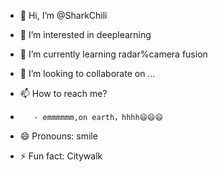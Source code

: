 - 👋 Hi, I’m @SharkChili
- 👀 I’m interested in deeplearning
- 🌱 I’m currently learning radar%camera fusion
- 💞️ I’m looking to collaborate on ...
- 📫 How to reach me?

- 
         - emmmmmm,on earth，hhhh😄😄😄

  
- 😄 Pronouns: smile
- ⚡ Fun fact: Citywalk

<!---
shockchill/shockchill is a ✨ special ✨ repository because its `README.md` (this file) appears on your GitHub profile.
You can click the Preview link to take a look at your changes.
--->
